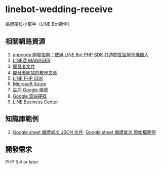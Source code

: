linebot-wedding-receive
==

婚禮帶位小幫手（LINE Bot範例）

相關網路資源
--

1. [appcoda 開發指南：使用 LINE Bot PHP SDK 打造問答型聊天機器人](https://www.appcoda.com.tw/line-chatbot-sdk/)
2. [LINE@ MANAGER](https://admin-official.line.me/)
3. [開發者文件](https://devdocs.line.me/)
4. [開發者網站的教學文章](https://developers.line.me/messaging-api/getting-started)
5. [LINE PHP SDK](https://github.com/line/line-bot-sdk-php)
6. [Microsoft Azure](https://azure.microsoft.com/zh-tw/free/)
7. [註冊 Google 帳號](https://accounts.google.com/SignUp?hl=zh-TW)
8. [Google 雲端硬碟](https://drive.google.com/drive/)
9. [LINE Business Center](https://business.line.me/auth)

知識庫範例
--

1. [Google sheet 婚禮桌次 JSON 文件](https://spreadsheets.google.com/feeds/list/16uXte1K6TQWZeiR_X1OquJD98T6SuUNbgqLYfiid1fY/od6/public/values?alt=json), [Google sheet 婚禮桌次 原始檔範例](https://docs.google.com/spreadsheets/d/16uXte1K6TQWZeiR_X1OquJD98T6SuUNbgqLYfiid1fY/edit#gid=0)

開發需求
--

PHP 5.4 or later